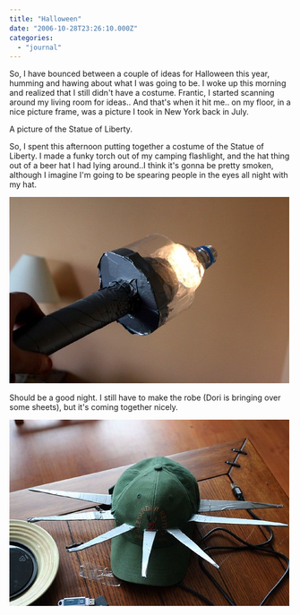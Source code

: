 ```yaml
---
title: "Halloween"
date: "2006-10-28T23:26:10.000Z"
categories: 
  - "journal"
---
```


So, I have bounced between a couple of ideas for Halloween this year, humming and hawing about what I was going to be. I woke up this morning and realized that I still didn't have a costume. Frantic, I started scanning around my living room for ideas.. And that's when it hit me.. on my floor, in a nice picture frame, was a picture I took in New York back in July.

A picture of the Statue of Liberty.

So, I spent this afternoon putting together a costume of the Statue of Liberty. I made a funky torch out of my camping flashlight, and the hat thing out of a beer hat I had lying around..I think it's gonna be pretty smoken, although I imagine I'm going to be spearing people in the eyes all night with my hat.

[![torch](images/281713203_b9724ddaf3.jpg)](http://www.flickr.com/photos/duanestorey/281713203/)

Should be a good night. I still have to make the robe (Dori is bringing over some sheets), but it's coming together nicely.

[![hat](images/281713169_b52c5df25c.jpg)](http://www.flickr.com/photos/duanestorey/281713169/)
